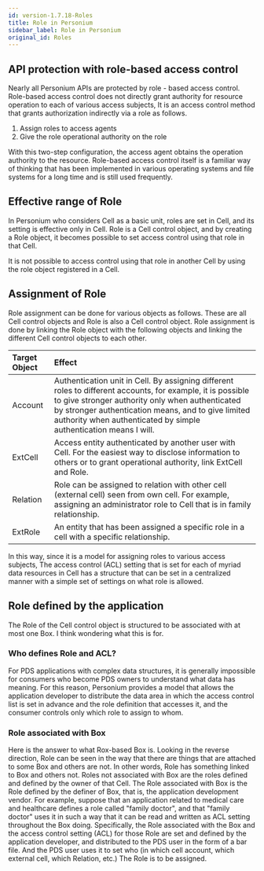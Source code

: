 ```yaml
---
id: version-1.7.18-Roles
title: Role in Personium
sidebar_label: Role in Personium
original_id: Roles
---
```


## API protection with role-based access control

Nearly all Personium APIs are protected by role - based access control.
Role-based access control does not directly grant authority for resource operation to each of various access subjects,
It is an access control method that grants authorization indirectly via a role as follows.

1. Assign roles to access agents
1. Give the role operational authority on the role

With this two-step configuration, the access agent obtains the operation authority to the resource.
Role-based access control itself is a familiar way of thinking that has been implemented in various operating systems and file systems for a long time and is still used frequently.

## Effective range of Role

In Personium who considers Cell as a basic unit, roles are set in Cell, and its setting is effective only in Cell.
Role is a Cell control object, and by creating a Role object, it becomes possible to set access control using that role in that Cell.

It is not possible to access control using that role in another Cell by using the role object registered in a Cell.

## Assignment of Role

Role assignment can be done for various objects as follows. These are all Cell control objects and Role is also a Cell control object.
Role assignment is done by linking the Role object with the following objects and linking the different Cell control objects to each other.

|Target Object|Effect|
|:--|:--|
| Account | Authentication unit in Cell. By assigning different roles to different accounts, for example, it is possible to give stronger authority only when authenticated by stronger authentication means, and to give limited authority when authenticated by simple authentication means I will. |
| ExtCell | Access entity authenticated by another user with Cell. For the easiest way to disclose information to others or to grant operational authority, link ExtCell and Role. |
| Relation | Role can be assigned to relation with other cell (external cell) seen from own cell. For example, assigning an administrator role to Cell that is in family relationship. |
| ExtRole | An entity that has been assigned a specific role in a cell with a specific relationship. |

In this way, since it is a model for assigning roles to various access subjects,
The access control (ACL) setting that is set for each of myriad data resources in Cell has a structure that can be set in a centralized manner with a simple set of settings on what role is allowed.

## Role defined by the application

The Role of the Cell control object is structured to be associated with at most one Box. I think wondering what this is for.

### Who defines Role and ACL?

For PDS applications with complex data structures, it is generally impossible for consumers who become PDS owners to understand what data has meaning. For this reason, Personium provides a model that allows the application developer to distribute the data area in which the access control list is set in advance and the role definition that accesses it, and the consumer controls only which role to assign to whom.

### Role associated with Box

Here is the answer to what Rox-based Box is. Looking in the reverse direction, Role can be seen in the way that there are things that are attached to some Box and others are not. In other words, Role has something linked to Box and others not. Roles not associated with Box are the roles defined and defined by the owner of that Cell.
The Role associated with Box is the Role defined by the definer of Box, that is, the application development vendor. For example, suppose that an application related to medical care and healthcare defines a role called "family doctor", and that "family doctor" uses it in such a way that it can be read and written as ACL setting throughout the Box doing.
Specifically, the Role associated with the Box and the access control setting (ACL) for those Role are set and defined by the application developer, and distributed to the PDS user in the form of a bar file. And the PDS user uses it to set who (in which cell account, which external cell, which Relation, etc.) The Role is to be assigned.



